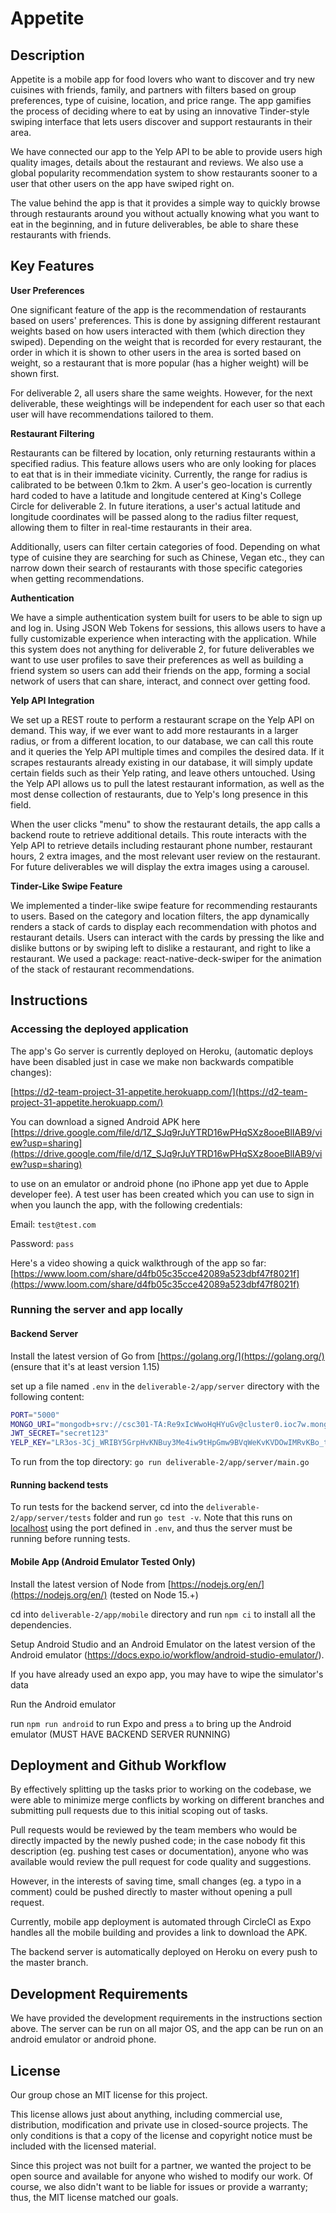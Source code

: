 # Appetite

## Description

Appetite is a mobile app for food lovers who want to discover and try new cuisines with friends, family, and partners with filters based on group preferences, type of cuisine, location, and price range. The app gamifies the process of deciding where to eat by using an innovative Tinder-style swiping interface that lets users discover and support restaurants in their area. 

We have connected our app to the Yelp API to be able to provide users high quality images, details about the restaurant and reviews. We also use a global popularity recommendation system to show restaurants sooner to a user that other users on the app have swiped right on.

The value behind the app is that it provides a simple way to quickly browse through restaurants around you without actually knowing what you want to eat in the beginning, and in future deliverables, be able to share these restaurants with friends.

## Key Features

**User Preferences**

One significant feature of the app is the recommendation of restaurants based on users' preferences. This is done by assigning different restaurant weights based on how users interacted with them (which direction they swiped). Depending on the weight that is recorded for every restaurant, the order in which it is shown to other users in the area is sorted based on weight, so a restaurant that is more popular (has a higher weight) will be shown first. 

For deliverable 2, all users share the same weights. However, for the next deliverable, these weightings will be independent for each user so that each user will have recommendations tailored to them.

**Restaurant Filtering**

Restaurants can be filtered by location, only returning restaurants within a specified radius. This feature allows users who are only looking for places to eat that is in their immediate vicinity. Currently, the range for radius is calibrated to be between 0.1km to 2km.  A user's geo-location is currently hard coded to have a latitude and longitude centered at King's College Circle for deliverable 2. In future iterations, a user's actual latitude and longitude coordinates will be passed along to the radius filter request, allowing them to filter in real-time restaurants in their area.    

Additionally, users can filter certain categories of food. Depending on what type of cuisine they are searching for such as Chinese, Vegan etc., they can narrow down their search of restaurants with those specific categories when getting recommendations. 

**Authentication**

We have a simple authentication system built for users to be able to sign up and log in. Using JSON Web Tokens for sessions, this allows users to have a fully customizable experience when interacting with the application. While this system does not anything for deliverable 2, for future deliverables we want to use user profiles to save their preferences as well as building a friend system so users can add their friends on the app, forming a social network of users that can share, interact, and connect over getting food. 

**Yelp API Integration**

We set up a REST route to perform a restaurant scrape on the Yelp API on demand. This way, if we ever want to add more restaurants in a larger radius, or from a different location, to our database, we can call this route and it queries the Yelp API multiple times and compiles the desired data. If it scrapes restaurants already existing in our database, it will simply update certain fields such as their Yelp rating, and leave others untouched. Using the Yelp API allows us to pull the latest restaurant information, as well as the most dense collection of restaurants, due to Yelp's long presence in this field.

When the user clicks "menu" to show the restaurant details, the app calls a backend route to retrieve additional details. This route interacts with the Yelp API to retrieve details including restaurant phone number, restaurant hours, 2 extra images, and the most relevant user review on the restaurant. For future deliverables we will display the extra images using a carousel.

**Tinder-Like Swipe Feature**

We implemented a tinder-like swipe feature for recommending restaurants to users. Based on the category and location filters, the app dynamically renders a stack of cards to display each recommendation with photos and restaurant details. Users can interact with the cards by pressing the like and dislike buttons or by swiping left to dislike a restaurant, and right to like a restaurant. We used a package: react-native-deck-swiper for the animation of the stack of restaurant recommendations.

## Instructions

### Accessing the deployed application

The app's Go server is currently deployed on Heroku, (automatic deploys have been disabled just in case we make non backwards compatible changes): 

[https://d2-team-project-31-appetite.herokuapp.com/](https://d2-team-project-31-appetite.herokuapp.com/)

You can download a signed Android APK here [https://drive.google.com/file/d/1Z_SJq9rJuYTRD16wPHqSXz8ooeBlIAB9/view?usp=sharing](https://drive.google.com/file/d/1Z_SJq9rJuYTRD16wPHqSXz8ooeBlIAB9/view?usp=sharing)

to use on an emulator or android phone (no iPhone app yet due to Apple developer fee). A test user has been created which you can use to sign in when you launch the app, with the following credentials:

Email: `test@test.com`

Password: `pass`

Here's a video showing a quick walkthrough of the app so far: [https://www.loom.com/share/d4fb05c35cce42089a523dbf47f8021f](https://www.loom.com/share/d4fb05c35cce42089a523dbf47f8021f)

### Running the server and app locally

#### Backend Server

Install the latest version of Go from [https://golang.org/](https://golang.org/) (ensure that it's at least version 1.15)

set up a file named `.env` in the `deliverable-2/app/server` directory with the following content:

```bash
PORT="5000"
MONGO_URI="mongodb+srv://csc301-TA:Re9xIcWwoHqHYuGv@cluster0.ioc7w.mongodb.net/appdb?retryWrites=true&w=majority"
JWT_SECRET="secret123"
YELP_KEY="LR3os-3Cj_WRIBY5GrpHvKNBuy3Me4iw9tHpGmw9BVqWeKvKVDOwIMRvKBo_tgMLhIn9QvD83vjtxkunJaGEmkPf2CsL_bxpszp-ER0SCjbGcw9jWYJPaKX5VcesX3Yx"
```

To run from the top directory: `go run deliverable-2/app/server/main.go`

#### Running backend tests

To run tests for the backend server, cd into the `deliverable-2/app/server/tests` folder and run `go test -v`. Note that this runs on [localhost](http://localhost) using the port defined in `.env`, and thus the server must be running before running tests.

#### Mobile App (Android Emulator Tested Only)

Install the latest version of Node from [https://nodejs.org/en/](https://nodejs.org/en/) (tested on Node 15.+)

cd into `deliverable-2/app/mobile` directory and run `npm ci` to install all the dependencies. 

Setup Android Studio and an Android Emulator on the latest version of the Android emulator (https://docs.expo.io/workflow/android-studio-emulator/). 

If you have already used an expo app, you may have to wipe the simulator's data

Run the Android emulator

run `npm run android` to run Expo and press `a` to bring up the Android emulator (MUST HAVE BACKEND SERVER RUNNING)

## Deployment and Github Workflow

By effectively splitting up the tasks prior to working on the codebase, we were able to minimize merge conflicts by working on different branches and submitting pull requests due to this initial scoping out of tasks. 

Pull requests would be reviewed by the team members who would be directly impacted by the newly pushed code; in the case nobody fit this description (eg. pushing test cases or documentation), anyone who was available would review the pull request for code quality and suggestions.

However, in the interests of saving time, small changes (eg. a typo in a comment) could be pushed directly to master without opening a pull request.

Currently, mobile app deployment is automated through CircleCI as Expo handles all the mobile building and provides a link to download the APK.

The backend server is automatically deployed on Heroku on every push to the master branch.

## Development Requirements

We have provided the development requirements in the instructions section above. The server can be run on all major OS, and the app can be run on an android emulator or android phone.

## License

Our group chose an MIT license for this project.

This license allows just about anything, including commercial use, distribution, modification and private use in closed-source projects. The only conditions is that a copy of the license and copyright notice must be included with the licensed material.

Since this project was not built for a partner, we wanted the project to be open source and available for anyone who wished to modify our work. Of course, we also didn't want to be liable for issues or provide a warranty; thus, the MIT license matched our goals.